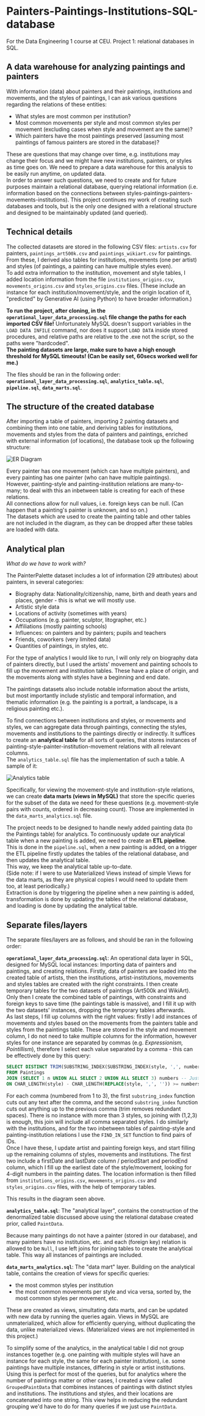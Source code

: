 # Painters-Paintings-Institutions-SQL-database
For the Data Engineering 1 course at CEU. Project 1: relational databases in SQL.

## A data warehouse for analyzing paintings and painters

With information (data) about painters and their paintings, institutions and movements, and the styles of paintings, I can ask various questions regarding the relations of these entities:

- What styles are most common per institution?
- Most common movements per style and most common styles per movement (excluding cases when style and movement are the same)?
- Which painters have the most paintings preserved (assuming most paintings of famous painters are stored in the database)?

These are questions that may change over time, e.g. institutions may change their focus and we might have new institutions, painters, or styles as time goes on. We need to prepare a data warehouse for this analysis to be easily run anytime, on updated data.<br>
In order to answer such questions, we need to create and for future purposes maintain a relational database, querying relational information (i.e. information based on the connections between styles-paintings-painters-movements-institutions). This project continues my work of creating such databases and tools, but is the only one designed with a relational structure and designed to be maintainably updated (and queried). 

## Technical details

The collected datasets are stored in the following CSV files: `artists.csv` for painters, `paintings_art500k.csv` and `paintings_wikiart.csv` for paintings.<br>
From these, I derived also tables for institutions, movements (one per artist) and styles (of paintings, a painting can have multiple styles even).<br>
To add extra information to the institution, movement and style tables, I added location information from the file `institutions_origins.csv`, `movements_origins.csv` and `styles_origins.csv` files. (These include an instance for each institution/movement/style, and the origin location of it, "predicted" by Generative AI (using Python) to have broader information.)

**To run the project, after cloning, in the `operational_layer_data_processing.sql` file change the paths for each imported CSV file!** Unfortunately MySQL doesn't support variables in the `LOAD DATA INFILE` command, nor does it support `LOAD DATA` inside stored procedures, and relative paths are relative to the .exe not the script, so the paths were "hardcoded".<br>
**The painting datasets are large, make sure to have a high enough threshold for MySQL timeouts! (Can be easily set, 60secs worked well for me.)**

The files should be ran in the following order: **`operational_layer_data_processing.sql`**, **`analytics_table.sql`**, **`pipeline.sql`**, **`data_marts.sql`**.

## The structure of the created database

After importing a table of painters, importing 2 painting datasets and combining them into one table, and deriving tables for institutions, movements and styles from the data of painters and paintings, enriched with external information (of locations), the database took up the following structure:

![ER Diagram](/imgs/diagram.png)

Every painter has one movement (which can have multiple painters), and every painting has one painter (who can have multiple paintings).<br>
However, painting-style and painting-institution relations are many-to-many; to deal with this an inbetween table is creating for each of these relations.<br>
All connections allow for null values, i.e. foreign keys can be null. (Can happen that a painting's painter is unknown, and so on.)<br>
The datasets which are used to create the painting table and other tables are not included in the diagram, as they can be dropped after these tables are loaded with data.

## Analytical plan

*What do we have to work with?*

The PainterPalette dataset includes a lot of information (29 attributes) about painters, in several categories:

- Biography data: Nationality/citizenship, name, birth and death years and places, gender - this is what we will mostly use.
- Artistic style data
- Locations of activity (sometimes with years)
- Occupations (e.g. painter, sculptor, litographer, etc.)
- Affiliations (mostly painting schools)
- Influences: on painters and by painters; pupils and teachers
- Friends, coworkers (very limited data)
- Quantities of paintings, in styles, etc.

For the type of analytics I would like to run, I will only rely on biography data of painters directly, but I used the artists' movement and painting schools to fill up the movement and institution tables. These have a place of origin, and the movements along with styles have a beginning and end date.

The paintings datasets also include notable information about the artists, but most importantly include stylistic and temporal information, and thematic information (e.g. the painting is a portrait, a landscape, is a religious painting etc.).

To find connections between institutions and styles, or movements and styles, we can aggregate data through paintings, connecting the styles, movements and institutions to the paintings directly or indirectly. It suffices to create an **analytical table** for all sorts of queries, that stores instances of painting-style-painter-institution-movement relations with all relevant columns.<br>
The `analytics_table.sql` file has the implementation of such a table. A sample of it:

![Analytics table](/imgs/analytics_table.png)

Specifically, for viewing the movement-style and institution-style relations, we can create **data marts (views in MySQL)** that store the specific queries for the subset of the data we need for these questions (e.g. movement-style pairs with counts, ordered in decreasing count). Those are implemented in the `data_marts_analytics.sql` file.

The project needs to be designed to handle newly added painting data (to the Paintings table) for analytics. To continuously update our analytical table when a new painting is added, we need to create an **ETL pipeline**. This is done in the `pipeline.sql`, when a new painting is added, on a trigger the ETL pipeline firstly updates the tables of the relational database, and then updates the analytical table.<br>
This way, we keep the analytical table up-to-date.<br>
(Side note: if I were to use Materialized Views instead of simple Views for the data marts, as they are physical copies I would need to update them too, at least periodically.)<br>
Extraction is done by triggering the pipeline when a new painting is added, transformation is done by updating the tables of the relational database, and loading is done by updating the analytical table.

## Separate files/layers

The separate files/layers are as follows, and should be ran in the following order:

**`operational_layer_data_processing.sql`**: An operational data layer in SQL, designed for MySQL local instances: Importing data of painters and paintings, and creating relations. Firstly, data of painters are loaded into the created table of artists, then the institutions, artist-institutions, movements and styles tables are created with the right constraints. I then create temporary tables for the two datasets of paintings (Art500k and WikiArt). Only then I create the combined table of paintings, with constraints and foreign keys to save time (the paintings table is massive), and I fill it up with the two datasets' instances, dropping the temporary tables afterwards.<br>
As last steps, I fill up columns with the right values: firstly I add instances of movements and styles based on the movements from the painters table and styles from the paintings table. These are stored in the style and movement column, I do not need to take multiple columns for the information, however styles for one instance are separated by commas (e.g. *Expressionism, Pointillism*), therefore I select each value separated by a comma - this can be effectively done by this query:

```SQL
SELECT DISTINCT TRIM(SUBSTRING_INDEX(SUBSTRING_INDEX(style, ',', numbers.n), ',', -1)) AS substring
FROM Paintings
JOIN (SELECT 1 n UNION ALL SELECT 2 UNION ALL SELECT 3) numbers -- Just numbers 1, 2, 3
ON CHAR_LENGTH(style) - CHAR_LENGTH(REPLACE(style, ',', '')) >= numbers.n - 1
```

For each comma (numbered from 1 to 3), the first `substring_index` function cuts out any text after the comma, and the second `substring_index` function cuts out anything up to the previous comma (trim removes redundant spaces). There is no instance with more than 3 styles, so joining with (1,2,3) is enough, this join will include all comma separated styles. I do similarly with the institutions, and for the two inbetween tables of painting-style and painting-institution relations I use the `FIND_IN_SET` function to find pairs of IDs.<br>
Once I have these, I update artist and painting foreign keys, and start filling up the remaining columns of styles, movements and institutions. The first two include a firstDate and lastDate column / periodStart and periodEnd column, which I fill up the earliest date of the style/movement, looking for 4-digit numbers in the painting dates. The location information is then filled from `institutions_origins.csv`, `movements_origins.csv` and `styles_origins.csv` files, with the help of temporary tables.

This results in the diagram seen above.

**`analytics_table.sql`**: The "analytical layer", contains the construction of the denormalized table discussed above using the relational database created prior, called `PaintData`.

Because many paintings do not have a painter (stored in our database), and many painters have no institution, etc. and each (foreign key) relation is allowed to be `Null`, I use left joins for joining tables to create the analytical table. This way all instances of paintings are included.<br>

**`data_marts_analytics.sql`**: The "data mart" layer. Building on the analytical table, contains the creation of views for specific queries:

- the most common styles per institution
- the most common movements per style and vica versa, sorted by, the most common styles per movement, etc. 

These are created as views, simultating data marts, and can be updated with new data by running the queries again. Views in MySQL are unmaterialized, which allow for efficiently querying, without duplicating the data, unlike materialized views. (Materialized views are not implemented in this project.)

To simplify some of the analytics, in the analytical table I did not group instances together (e.g. one painting with multiple styles will have an instance for each style, the same for each painter institution), i.e. some paintings have multiple instances, differing in style or artist institutions. Using this is perfect for most of the queries, but for analytics where the number of paintings matter or other cases, I created a view called `GroupedPaintData` that combines instances of paintings with distinct styles and institutions. The institutions and styles, and their locations are concatenated into one string. This view helps in reducing the redundant grouping we'd have to do for many queries if we just use `PaintData`.